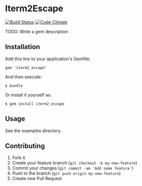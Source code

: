 # Iterm2Escape

[![Build Status](https://travis-ci.org/mark-rushakoff/iterm2_escape.png)](https://travis-ci.org/mark-rushakoff/iterm2_escape)
[![Code Climate](https://codeclimate.com/github/mark-rushakoff/iterm2_escape.png)](https://codeclimate.com/github/mark-rushakoff/iterm2_escape)

TODO: Write a gem description

## Installation

Add this line to your application's Gemfile:

    gem 'iterm2_escape'

And then execute:

    $ bundle

Or install it yourself as:

    $ gem install iterm2_escape

## Usage

See the examples directory.

## Contributing

1. Fork it
2. Create your feature branch (`git checkout -b my-new-feature`)
3. Commit your changes (`git commit -am 'Add some feature'`)
4. Push to the branch (`git push origin my-new-feature`)
5. Create new Pull Request
